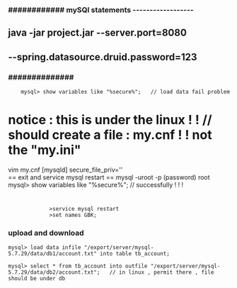 ### ############ mySQl statements ------------------
## java -jar project.jar --server.port=8080
##                                          --spring.datasource.druid.password=123


### ############## #
		mysql> show variables like "%secure%";   // load data fail problem
# notice : this is under the linux ! !   // should create a file : my.cnf ! !  not the "my.ini"	
   vim my.cnf     [mysqld]
                  secure_file_priv=''	
             == exit and service mysql restart
             == mysql -uroot -p 
                 (password) root 
                 mysql> show variables like "%secure%";    // successfully ! ! !
# ######
                 >service mysql restart
                 >set names GBK;


### upload and download 
    mysql> load data infile "/export/server/mysql-5.7.29/data/db1/account.txt" into table tb_account;

    mysql> select * from tb_account into outfile "/export/server/mysql-5.7.29/data/db2/account.txt";   // in linux , permit there , file should be under db 



     